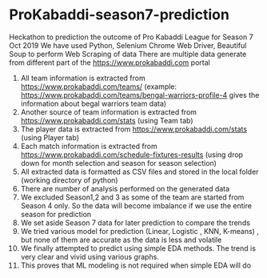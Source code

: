 # ProKabaddi-season7-prediction
Heckathon to prediction the outcome of Pro Kabaddi League for Season 7 Oct 2019
We have used Python, Selenium Chrome Web Driver, Beautiful Soup to perform Web Scraping of data
There are multiple data generate from different part of the https://www.prokabaddi.com portal
1) All team information is extracted from https://www.prokabaddi.com/teams/<each team name> 
(example: https://www.prokabaddi.com/teams/bengal-warriors-profile-4 gives the information about begal warriors team data)
2) Another source of team information is extracted from https://www.prokabaddi.com/stats (using Team tab)
3) The player data is extracted from https://www.prokabaddi.com/stats (using Player tab)
4) Each match information is extracted from https://www.prokabaddi.com/schedule-fixtures-results 
(using drop down for month selection and season for season selection)
5) All extracted data is formatted as CSV files and stored in the local folder (working directory of python)
6) There are number of analysis performed on the generated data
7) We excluded Season1,2 and 3 as some of the team are started from Season 4 only. 
   So the data will become imbalance if we use the entire season for prediction
8) We set aside Season 7 data for later prediction to compare the trends
9) We tried various model for prediction (Linear, Logistic , KNN, K-means) , but none of them are accurate as the data is less and volatile
10) We finally attempted to predict using simple EDA methods. The trend is very clear and vivid using various graphs.
11) This proves that ML modeling is not required when simple EDA will do


